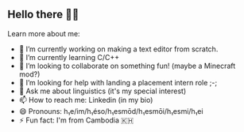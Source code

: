 ## Hello there 👋😁

Learn more about me:

- 🔭 I’m currently working on making a text editor from scratch.
- 🌱 I’m currently learning C/C++
- 👯 I’m looking to collaborate on something fun! (maybe a Minecraft mod?)
- 🤔 I’m looking for help with landing a placement intern role ;-;
- 💬 Ask me about linguistics (it's my special interest)
- 📫 How to reach me: Linkedin (in my bio)
- 😄 Pronouns: h₁e/im/h₁éso/h₁esmōd/h₁esmōi/h₁esmi/h₁ei
- ⚡ Fun fact: I'm from Cambodia 🇰🇭
